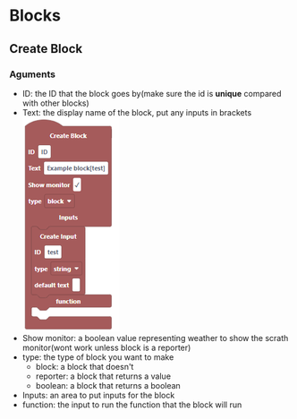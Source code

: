 # Blocks
## Create Block
### Aguments
* ID: the ID that the block goes by(make sure the id is __unique__ compared with other blocks)
* Text: the display name of the block, put any inputs in brackets
![image of block](./create-block.png)
* Show monitor: a boolean value representing weather to show the scrath monitor(wont work unless block is a reporter)
* type: the type of block you want to make
    * block: a block that doesn't
    * reporter: a block that returns a value
    * boolean: a block that returns a boolean
* Inputs: an area to put inputs for the block
* function: the input to run the function that the block will run

